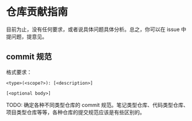 # 仓库贡献指南

目前为止，没有任何要求，或者说具体问题具体分析。总之，你可以在 issue 中提问题，提意见。

## commit 规范

格式要求：

```syntax
<type>(<scope?>): [<description>]

[<optional body>]
```

TODO: 确定各种不同类型仓库的 commit 规范。笔记类型仓库、代码类型仓库、项目类型仓库等等，各种仓库的提交规范应该是有些区别的。
<!--
说明：

- `<type>`
    - 指明本次 commit 的类型，目前有以下可用值：
        - `init`: 表示开启新的笔记类型，即创建一个新的目录。
        - `add`: 表示添加新的知识点笔记。
        - `update`: 对已有的知识点笔记进行更新说明。
        - `chore`: 无关紧要的内容，比如修改 .vscode 内容、.gitignore 内容。
        - `style`: 没有对内容进行大幅度改动，只对内容进行样式上或者表达逻辑上的修改，或者迁移某些内容到其他文件。
        - `rename`: 重命名文件或者移动文件。
- `<scope>`
    - 更改的范围，比如 `windows`, `shell`。
    - 对于 `add`, `update` 和 `init` 提交类型，要求一定要提供 `<scope>`
- `<description>`
    - 可选，基本的描述信息。
- `<optional body>`
    - 可选，更详细的说明。

案例：

- `add-windows: 如何修改 powershell 命令行提示符`
- `chore: 规定 commit 规范`
 -->